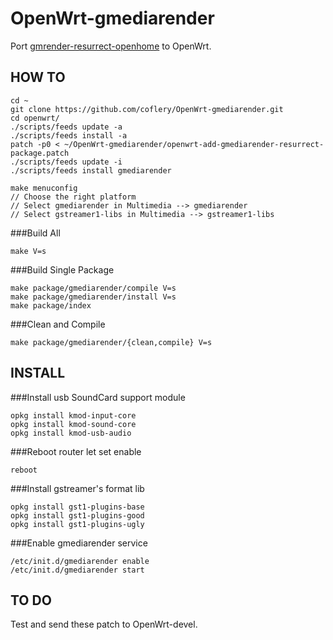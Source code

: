 # OpenWrt-gmediarender

Port [gmrender-resurrect-openhome](https://github.com/coflery/gmrender-resurrect) to OpenWrt.

## HOW TO

	cd ~
	git clone https://github.com/coflery/OpenWrt-gmediarender.git
	cd openwrt/
	./scripts/feeds update -a
	./scripts/feeds install -a
	patch -p0 < ~/OpenWrt-gmediarender/openwrt-add-gmediarender-resurrect-package.patch
	./scripts/feeds update -i
	./scripts/feeds install gmediarender
	
	make menuconfig
	// Choose the right platform
	// Select gmediarender in Multimedia --> gmediarender
	// Select gstreamer1-libs in Multimedia --> gstreamer1-libs
###Build All

	make V=s

###Build Single Package

	make package/gmediarender/compile V=s
	make package/gmediarender/install V=s
	make package/index

###Clean and Compile

	make package/gmediarender/{clean,compile} V=s
	
## INSTALL

###Install usb SoundCard support module

	opkg install kmod-input-core
	opkg install kmod-sound-core
	opkg install kmod-usb-audio
	
###Reboot router let set enable

	reboot

###Install gstreamer's format lib

	opkg install gst1-plugins-base
	opkg install gst1-plugins-good
	opkg install gst1-plugins-ugly

###Enable gmediarender service

	/etc/init.d/gmediarender enable
	/etc/init.d/gmediarender start

## TO DO

Test and send these patch to OpenWrt-devel. 
